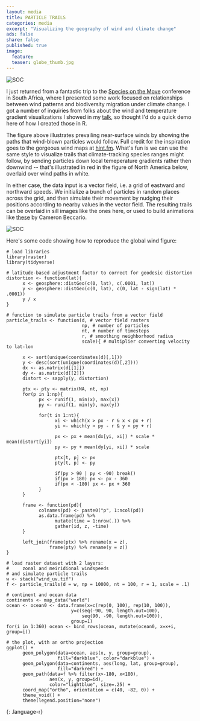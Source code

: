 ```yaml
---
layout: media
title: PARTICLE TRAILS 
categories: media
excerpt: "Visualizing the geography of wind and climate change"
ads: false
share: false
published: true
image:
  feature:
  teaser: globe_thumb.jpg 
---
```


![SOC](/images/global_wind.png)

I just returned from a fantastic trip to the [Species on the Move](http://www.speciesonthemove.com/) conference in South Africa, where I presented some work focused on relationships between wind patterns and biodiversity migration under climate change. I got a number of inquiries from folks about the wind and temperature gradient visualizations I showed in my [talk](http://www.speciesonthemove.com/3354), so thought I'd do a quick demo here of how I created those in R.

The figure above illustrates prevailing near-surface winds by showing the paths that wind-blown particles would follow. Full credit for the inspiration goes to the gorgeous wind maps at [hint.fm](http://hint.fm/wind/). What's fun is we can use the same style to visualize trails that climate-tracking species ranges might follow, by sending particles down local temeperature gradients rather then downwind -- that's illustrated in red in the figure of North America below, overlaid over wind paths in white.

In either case, the data input is a vector field, i.e. a grid of eastward and northward speeds. We initialize a bunch of particles in random places across the grid, and then simulate their movement by nudging their positions according to nearby values in the vector field. The resulting trails can be overlaid in sill images like the ones here, or used to build animations like [these](https://earth.nullschool.net/) by Cameron Beccario.

![SOC](/images/wind_temp_trails.png)

Here's some code showing how to reproduce the global wind figure: 

~~~~
# load libraries
library(raster)
library(tidyverse)

# latitude-based adjustment factor to correct for geodesic distortion
distortion <- function(lat){
      x <- geosphere::distGeo(c(0, lat), c(.0001, lat))
      y <- geosphere::distGeo(c(0, lat), c(0, lat - sign(lat) * .0001))
      y / x
}

# function to simulate particle trails from a vector field
particle_trails <- function(d, # vector field rasters
                            np, # number of particles
                            nt, # number of timesteps
                            r, # smoothing neighborhood radius
                            scale){ # multiplier converting velocity to lat-lon
      
      x <- sort(unique(coordinates(d)[,1]))
      y <- desc(sort(unique(coordinates(d)[,2])))
      dx <- as.matrix(d[[1]])
      dy <- as.matrix(d[[2]])
      distort <- sapply(y, distortion)
      
      ptx <- pty <- matrix(NA, nt, np)
      for(p in 1:np){
            px <- runif(1, min(x), max(x))
            py <- runif(1, min(y), max(y))
            
            for(t in 1:nt){
                  xi <- which(x > px - r & x < px + r)
                  yi <- which(y > py - r & y < py + r)
                  
                  px <- px + mean(dx[yi, xi]) * scale * mean(distort[yi])
                  py <- py + mean(dy[yi, xi]) * scale
                  
                  ptx[t, p] <- px
                  pty[t, p] <- py
                  
                  if(py > 90 | py < -90) break()
                  if(px > 180) px <- px - 360
                  if(px < -180) px <- px + 360
            }
      }
      
      frame <- function(pd){
            colnames(pd) <- paste0("p", 1:ncol(pd))
            as.data.frame(pd) %>%
                  mutate(time = 1:nrow(.)) %>%
                  gather(id, z, -time)
      }
      
      left_join(frame(ptx) %>% rename(x = z),
                frame(pty) %>% rename(y = z))
}

# load raster dataset with 2 layers: 
#     zonal and meiridional windspeeds
# and simulate particle trails
w <- stack("wind_uv.tif")
f <- particle_trails(d = w, np = 10000, nt = 100, r = 1, scale = .1)

# continent and ocean data
continents <- map_data("world")
ocean <- ocean0 <- data.frame(x=c(rep(0, 100), rep(10, 100)),
                        y=c(seq(-90, 90, length.out=100),
                            seq(90, -90, length.out=100)),
                        group=1)
for(i in 1:360) ocean <- bind_rows(ocean, mutate(ocean0, x=x+i, group=i))

# the plot, with an ortho projection
ggplot() +
      geom_polygon(data=ocean, aes(x, y, group=group),
                   fill="darkblue", color="darkblue") +
      geom_polygon(data=continents, aes(long, lat, group=group),
                   fill="darkred") +
      geom_path(data=f %>% filter(x>-180, x<180),
                aes(x, y, group=id),
                color="lightblue", size=.25) +
      coord_map("ortho", orientation = c(40, -82, 0)) +
      theme_void() +
      theme(legend.position="none")
~~~~~
{: .language-r}